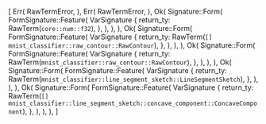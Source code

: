 [
    Err(
        RawTermError,
    ),
    Err(
        RawTermError,
    ),
    Ok(
        Signature::Form(
            FormSignature::Feature(
                VarSignature {
                    return_ty: RawTerm(`core::num::f32`),
                },
            ),
        ),
    ),
    Ok(
        Signature::Form(
            FormSignature::Feature(
                VarSignature {
                    return_ty: RawTerm(`[] mnist_classifier::raw_contour::RawContour`),
                },
            ),
        ),
    ),
    Ok(
        Signature::Form(
            FormSignature::Feature(
                VarSignature {
                    return_ty: RawTerm(`mnist_classifier::raw_contour::RawContour`),
                },
            ),
        ),
    ),
    Ok(
        Signature::Form(
            FormSignature::Feature(
                VarSignature {
                    return_ty: RawTerm(`mnist_classifier::line_segment_sketch::LineSegmentSketch`),
                },
            ),
        ),
    ),
    Ok(
        Signature::Form(
            FormSignature::Feature(
                VarSignature {
                    return_ty: RawTerm(`[] mnist_classifier::line_segment_sketch::concave_component::ConcaveComponent`),
                },
            ),
        ),
    ),
]